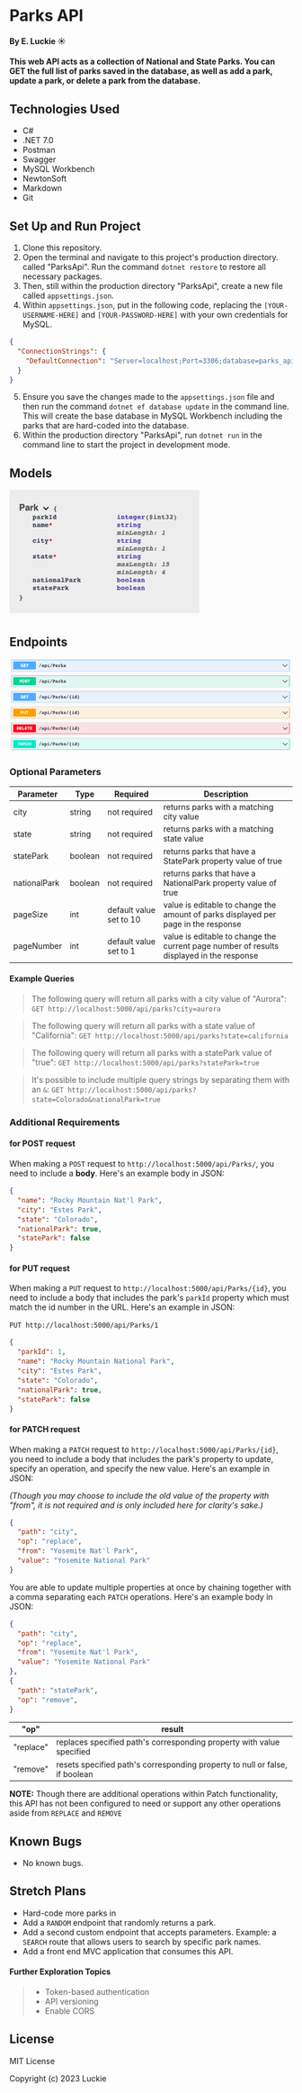# Parks API 

#### By E. Luckie ☀️

#### This web API acts as a collection of National and State Parks. You can GET the full list of parks saved in the database, as well as add a park, update a park, or delete a park from the database. 

## Technologies Used

* C#
* .NET 7.0
* Postman
* Swagger
* MySQL Workbench
* NewtonSoft
* Markdown
* Git

## Set Up and Run Project

1. Clone this repository.
2. Open the terminal and navigate to this project's production directory. called "ParksApi". Run the command `dotnet restore` to restore all necessary packages.
3. Then, still within the production directory "ParksApi", create a new file called `appsettings.json`.
4. Within `appsettings.json`, put in the following code, replacing the `[YOUR-USERNAME-HERE]` and `[YOUR-PASSWORD-HERE]` with your own credentials for MySQL. 

```json
{
  "ConnectionStrings": {
    "DefaultConnection": "Server=localhost;Port=3306;database=parks_api;uid=[YOUR-USERNAME-HERE];pwd=[YOUR-PASSWORD-HERE];"
  }
}
```

5. Ensure you save the changes made to the `appsettings.json` file and then run the command `dotnet ef database update` in the command line. This will create the base database in MySQL Workbench including the parks that are hard-coded into the database.
6. Within the production directory "ParksApi", run `dotnet run` in the command line to start the project in development mode.

## Models

![screenshot of Park model properties and their data types. parkId is an integer, name is a required string, city is a required string, state is a required string with a minimum length of 4 and maximum length of 15 characters, nationalPark and statePark are both booleans](ParksApi/wwwroot/img/park-model.png)

## Endpoints

![screenshot of available endpoints including GET Parks, POST Parks, GET Parks/id, PUT Parks/id, DELETE Parks/id, PATCH Parks/id](ParksApi/wwwroot/img/endpoints.png)

### Optional Parameters

| Parameter | Type | Required | Description |
| --------- | ----- | ------- | ----------- |
| city | string | not required | returns parks with a matching city value |
| state | string | not required | returns parks with a matching state value | 
| statePark | boolean | not required | returns parks that have a StatePark property value of true |
| nationalPark | boolean | not required | returns parks that have a NationalPark property value of true |
| pageSize | int | default value set to 10 | value is editable to change the amount of parks displayed per page in the response |  
| pageNumber | int | default value set to 1 | value is editable to change the current page number of results displayed in the response |

#### Example Queries

>The following query will return all parks with a city value of "Aurora":
>```GET http://localhost:5000/api/parks?city=aurora```


>The following query will return all parks with a state value of "California":
>```GET http://localhost:5000/api/parks?state=california```


>The following query will return all parks with a statePark value of "true":
>```GET http://localhost:5000/api/parks?statePark=true```


>It's possible to include multiple query strings by separating them with an `&`:
>```GET http://localhost:5000/api/parks?state=Colorado&nationalPark=true```


### Additional Requirements

#### for POST request

When making a `POST` request to `http://localhost:5000/api/Parks/`, you need to include a **body**. Here's an example body in JSON:

```json
{
  "name": "Rocky Mountain Nat'l Park",
  "city": "Estes Park",
  "state": "Colorado",
  "nationalPark": true,
  "statePark": false
}
```

#### for PUT request

When making a `PUT` request to `http://localhost:5000/api/Parks/{id}`, you need to include a body that includes the park's `parkId` property which must match the id number in the URL. Here's an example in JSON:

`PUT http://localhost:5000/api/Parks/1`

```json
{
  "parkId": 1,
  "name": "Rocky Mountain National Park",
  "city": "Estes Park",
  "state": "Colorado",
  "nationalPark": true,
  "statePark": false
}
```

#### for PATCH request

When making a `PATCH` request to `http://localhost:5000/api/Parks/{id}`, you need to include a body that includes the park's property to update, specify an operation, and specify the new value. Here's an example in JSON:

_(Though you may choose to include the old value of the property with "from", it is not required and is only included here for clarity's sake.)_

```json
{
  "path": "city",
  "op": "replace",
  "from": "Yosemite Nat'l Park",
  "value": "Yosemite National Park"
}
```

You are able to update multiple properties at once by chaining together with a comma separating each `PATCH` operations. Here's an example body in JSON:

```json
{
  "path": "city",
  "op": "replace",
  "from": "Yosemite Nat'l Park",
  "value": "Yosemite National Park"
},
{
  "path": "statePark",
  "op": "remove",
}
```

| "op" | result |
| ---- | ------ |
| "replace" | replaces specified path's corresponding property with value specified |
| "remove" | resets specified path's corresponding property to null or false, if boolean | 

**NOTE:** Though there are additional operations within Patch functionality, this API has not been configured to need or support any other operations aside from `REPLACE` and `REMOVE`


## Known Bugs

* No known bugs.

## Stretch Plans

* Hard-code more parks in
* Add a `RANDOM` endpoint that randomly returns a park.
* Add a second custom endpoint that accepts parameters. Example: a `SEARCH` route that allows users to search by specific park names.
* Add a front end MVC application that consumes this API.

#### Further Exploration Topics
>* Token-based authentication
>* API versioning
>* Enable CORS

## License

MIT License

Copyright (c) 2023 Luckie